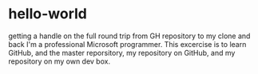 # hello-world
getting a handle on the full round trip from GH repository to my clone and back
I'm a professional Microsoft programmer.  This excercise is to learn GitHub, and the master reporsitory, my repository on GitHub, and my repository on my own dev box.
